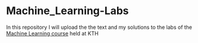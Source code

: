 # Machine_Learning-Labs
In this repository I will upload the the text and my solutions to the labs of the [Machine Learning course](https://www.kth.se/student/kurser/kurs/DD2421?l=en) held at KTH
